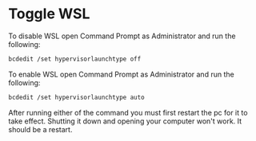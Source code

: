 # Toggle WSL
To disable WSL open Command Prompt as Administrator and run the following:
```bash
bcdedit /set hypervisorlaunchtype off
```

To enable WSL open Command Prompt as Administrator and run the following:
```bash
bcdedit /set hypervisorlaunchtype auto
```

After running either of the command you must first restart the pc for it to take effect. Shutting it down and opening your computer won't work. It should be a restart.
